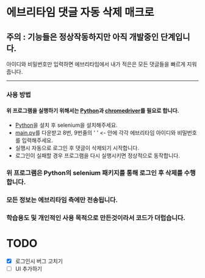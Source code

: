 # 에브리타임 댓글 자동 삭제 매크로
## 주의 : 기능들은 정상작동하지만  아직 개발중인 단계입니다.
 아이디와 비밀번호만 입력하면 에브리타임에서 내가 적은은 모든 댓글들을 빠르게 지워줍니다.
 
 ---

### 사용 방법

 #### 위 프로그램을 실행하기 위해서는 [Python](https://python.org/)과 [chromedriver](https://googlechromelabs.github.io/chrome-for-testing/)를 필요로 합니다.

- [Python](https://python.org/)을 설치 후 selenium을 설치해주세요.
- [main.py](https://github.com/samo623/everytime-comment-deleter/blob/main/main.py)를 다운받고 8번, 9번줄의 ' ' <- 안에 각각 에브리타임 아이디와 비밀번호를 입력해주세요.
- 실행시 자동으로 로그인 후 댓글이 삭제되기 시작합니다.
- 로그인이 실패할 경우 프로그램을 다시 실행시키면 정상적으로 동작합니다.

### 위 프로그램은 Python의 selenium 패키지를 통해 로그인 후 삭제를 수행합니다. 

### 모든 정보는 에브리타임 측에만 전송됩니다.

### 학습용도 및 개인적인 사용 목적으로 만든것이라서 코드가 더럽습니다.

# TODO
- [X] 로그인시 버그 고치기
- [ ] UI 추가하기 